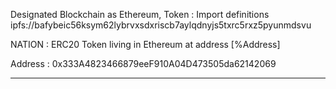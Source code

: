 Designated Blockchain as Ethereum, Token
: Import definitions ipfs://bafybeic56ksym62lybrvxsdxriscb7aylqdnyjs5txrc5rxz5pyunmdsvu

NATION
: ERC20 Token living in Ethereum at address [%Address]

Address
: 0x333A4823466879eeF910A04D473505da62142069

---